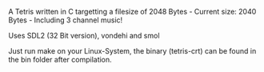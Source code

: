 A Tetris written in C targetting a filesize of 2048 Bytes - Current size: 2040 Bytes - Including 3 channel music!

Uses SDL2 (32 Bit version), vondehi and smol

Just run make on your Linux-System, the binary (tetris-crt) can be found in the bin folder after compilation.
